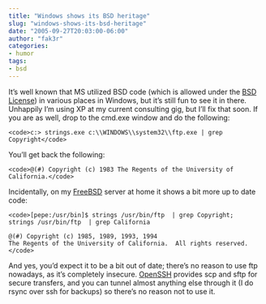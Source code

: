 ```yaml
---
title: "Windows shows its BSD heritage"
slug: "windows-shows-its-bsd-heritage"
date: "2005-09-27T20:03:00-06:00"
author: "fak3r"
categories:
- humor
tags:
- bsd
---
```


It’s well known that MS utilized BSD code (which is allowed under the [BSD License](http://en.wikipedia.org/wiki/BSD_License)) in various places in Windows, but it’s still fun to see it in there.  Unhappily I’m using XP at my current consulting gig, but I’ll fix that soon.  If you are as well, drop to the cmd.exe window and do the following:

    
    <code>c:> strings.exe c:\\WINDOWS\\system32\\ftp.exe | grep Copyright</code>


You’ll get back the following:

    
    <code>@(#) Copyright (c) 1983 The Regents of the University of California.</code>


Incidentally, on my [FreeBSD](http://freebsd.org) server at home it shows a bit more up to date code:

    
    <code>[pepe:/usr/bin]$ strings /usr/bin/ftp  | grep Copyright;
    strings /usr/bin/ftp  | grep California
    
    @(#) Copyright (c) 1985, 1989, 1993, 1994
    The Regents of the University of California.  All rights reserved.</code>


And yes, you’d expect it to be a bit out of date; there’s no reason to use ftp nowadays, as it’s completely insecure.  [OpenSSH](http://www.openssh.com/) provides scp and sftp for secure transfers, and you can tunnel almost anything else through it (I do rsync over ssh for backups) so there’s no reason not to use it.
